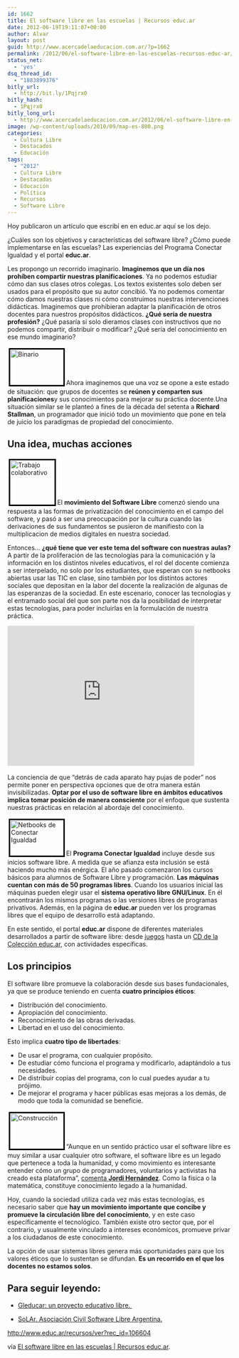 ```yaml
---
id: 1662
title: El software libre en las escuelas | Recursos educ.ar
date: 2012-06-19T19:11:07+00:00
author: Alvar
layout: post
guid: http://www.acercadelaeducacion.com.ar/?p=1662
permalink: /2012/06/el-software-libre-en-las-escuelas-recursos-educ-ar/
status_net:
  - 'yes'
dsq_thread_id:
  - "1883899376"
bitly_url:
  - http://bit.ly/1Pqjrx0
bitly_hash:
  - 1Pqjrx0
bitly_long_url:
  - http://www.acercadelaeducacion.com.ar/2012/06/el-software-libre-en-las-escuelas-recursos-educ-ar/
image: /wp-content/uploads/2010/09/map-es-800.png
categories:
  - Cultura Libre
  - Destacados
  - Educación
tags:
  - "2012"
  - Cultura Libre
  - Destacadas
  - Educación
  - Política
  - Recursos
  - Software Libre
---
```

<p class="descripcion">Hoy publicaron un artículo que escribí en en educ.ar aquí se los dejo.</p>
<p class="descripcion">¿Cuáles son los objetivos y características del software libre? ¿Cómo puede implementarse en las escuelas? Las experiencias del Programa Conectar Igualdad y el portal <strong>educ.ar</strong>.</p>

<div>
<div id="div_submit" style="display: none;"><form id="form_submit" action="" method="post"><input id="input_submit" type="text" name="__params" value="" /></form></div>
<div id="area_iframe" class="area_iframe"></div>
<div id="calendarContainer"></div>
Les propongo un recorrido imaginario. <strong>Imaginemos que un día nos prohíben compartir nuestras planificaciones</strong>. Ya no podemos estudiar cómo dan sus clases otros colegas. Los textos existentes solo deben ser usados para el propósito que su autor concibió. Ya no podemos comentar cómo damos nuestras clases ni cómo construimos nuestras intervenciones didácticas. Imaginemos que prohibieran adaptar la planificación de otros docentes para nuestros propósitos didácticos. <strong>¿Qué sería de nuestra profesión?</strong> ¿Qué pasaría si solo dieramos clases con instructivos que no podemos compartir, distribuir o modificar? ¿Qué sería del conocimiento en ese mundo imaginario?
<div id="cuerpo_articulo" class="cuerpo-articulo">

<img id="f20307f2-5d49-4c89-b596-859178935659" class="floatLeft alignleft" style="border: 3px solid black; margin: 3px;" title="Código binario" src="http://globalbackend.educ.ar/repositorio/imagen/ver?image_id=f20307f2-5d49-4c89-b596-859178935659" alt="Binario" width="120" height="80" />Ahora imaginemos que una voz se opone a este estado de situación: que grupos de docentes se <strong>reúnen y comparten sus planificaciones</strong>y sus conocimientos para mejorar su práctica docente.Una situación similar se le planteó a fines de la década del setenta a <strong>Richard Stallman</strong>, un programador que inició todo un movimiento que pone en tela de juicio los paradigmas de propiedad del conocimiento.
<h2>Una idea, muchas acciones</h2>
<img id="acc0ef07-2930-448a-9673-f2ffda52f553" class="floatLeft alignleft" style="border: 3px solid black; margin: 3px;" title="Trabajo colaborativo" src="http://globalbackend.educ.ar/repositorio/imagen/ver?image_id=acc0ef07-2930-448a-9673-f2ffda52f553" alt="Trabajo colaborativo" width="100" height="100" />El <strong>movimiento del Software Libre</strong> comenzó siendo una respuesta a las formas de privatización del conocimiento en el campo del software, y pasó a ser una preocupación por la cultura cuando las derivaciones de sus fundamentos se pusieron de manifiesto con la multiplicacion de medios digitales en nuestra sociedad.

Entonces... <strong>¿qué tiene que ver este tema del software con nuestras aulas?</strong> A partir de la proliferación de las tecnologías para la comunicación y la información en los distintos niveles educativos, el rol del docente comienza a ser interpelado, no solo por los estudiantes, que esperan con su netbooks abiertas usar las TIC en clase, sino también por los distintos actores sociales que depositan en la labor del docente la realización de algunas de las esperanzas de la sociedad. En este escenario, conocer las tecnologías y el entramado social del que son parte nos da la posibilidad de interpretar estas tecnologías, para poder incluirlas en la formulación de nuestra práctica.

<iframe src="http://www.youtube.com/embed/udQvMmm9VW8" frameborder="0" width="420" height="315"></iframe>
&nbsp;

La conciencia de que “detrás de cada aparato hay pujas de poder” nos permite poner en perspectiva opciones que de otra manera están invisibilizadas. <strong>Optar por el uso de software libre en ámbitos educativos implica tomar posición de manera consciente</strong> por el enfoque que sustenta nuestras prácticas en relación al abordaje del conocimiento.

<img id="229b2bbf-3f89-4aff-b4f2-a64b7bcf859b" class="floatLeft alignleft" style="border: 3px solid black; margin: 3px;" title="Netbooks de Conectar Igualdad" src="http://globalbackend.educ.ar/repositorio/imagen/ver?image_id=229b2bbf-3f89-4aff-b4f2-a64b7bcf859b" alt="Netbooks de Conectar Igualdad" width="120" height="80" />El <strong>Programa Conectar Igualdad</strong> incluye desde sus inicios software libre. A medida que se afianza esta inclusión se está haciendo mucho más enérgica. El año pasado comenzaron los cursos básicos para alumnos de Software Libre y programación. <strong>Las máquinas cuentan con más de 50 programas libres</strong>. Cuando los usuarios inicial las máquinas pueden elegir usar el <strong>sistema operativo libre GNU/Linux</strong>. En él encontrarán los mismos programas o las versiones libres de programas privativos. Además, en la página de <strong>educ.ar</strong> pueden ver los programas libres que el equipo de desarrollo está adaptando.

En este sentido, el portal <strong>educ.ar</strong> dispone de diferentes materiales desarrollados a partir de software libre: desde <a href="http://www.educ.ar/sitios/educar/Inicio/buscar?rec_descripcion=software%20libre">juegos</a> hasta un <a href="http://www.educ.ar/dinamico/UnidadHtml__get__a028539e-7a06-11e1-8390-ed15e3c494af/index.html">CD de la Colección educ.ar</a>, con actividades específicas.
<h2>Los principios</h2>
El software libre promueve la colaboración desde sus bases fundacionales, ya que se produce teniendo en cuenta <strong>cuatro principios éticos</strong>:
<ul>
	<li>Distribución del conocimiento.</li>
	<li>Apropiación del conocimiento.</li>
	<li>Reconocimiento de las obras derivadas.</li>
	<li>Libertad en el uso del conocimiento.</li>
</ul>
Esto implica <strong>cuatro tipo de libertades</strong>:
<ul>
	<li>De usar el programa, con cualquier propósito.</li>
	<li>De estudiar cómo funciona el programa y modificarlo, adaptándolo a tus necesidades.</li>
	<li>De distribuir copias del programa, con lo cual puedes ayudar a tu prójimo.</li>
	<li>De mejorar el programa y hacer públicas esas mejoras a los demás, de modo que toda la comunidad se beneficie.</li>
</ul>
<img id="5f168779-310c-469c-ace9-c8dd2fe98825" class="floatLeft alignleft" style="border: 3px solid black; margin: 3px;" title="Construcción" src="http://globalbackend.educ.ar/repositorio/imagen/ver?image_id=5f168779-310c-469c-ace9-c8dd2fe98825" alt="Construcción" width="120" height="80" />“Aunque en un sentido práctico usar el software libre es muy similar a usar cualquier otro software, el software libre es un legado que pertenece a toda la humanidad, y como movimiento es interesante entender cómo un grupo de programadores, voluntarios y activistas ha creado esta plataforma”, <a href="http://www.educ.ar/recursos/ver?rec_id=91191">comenta <strong>Jordi Hernández</strong></a>. Como la física o la matemática, constituye conocimiento legado a la humanidad.

Hoy, cuando la sociedad utiliza cada vez más estas tecnologías, es necesario saber que <strong>hay un movimiento importante que concibe y promueve la circulación libre del conocimiento</strong>, y en este caso específicamente el tecnológico. También existe otro sector que, por el contrario, y usualmente vinculado a intereses económicos, promueve privar a los ciudadanos de este conocimiento.

La opción de usar sistemas libres genera más oportunidades para que los valores éticos que lo sustentan se difundan. <strong>Es un recorrido en el que los docentes no estamos solos</strong>.
<h2>Para seguir leyendo:</h2>
<ul>
	<li><a href="http://www.gleducar.org.ar/">Gleducar: un proyecto educativo libre. </a></li>
</ul>
<ul>
	<li><a href="http://www.solar.org.ar/">SoLAr. Asociación Civil Software Libre Argentina.</a></li>
</ul>
</div>
</div>
<a href="http://www.educ.ar/recursos/ver?rec_id=106604">http://www.educ.ar/recursos/ver?rec_id=106604</a>

vía <a href="http://www.educ.ar/recursos/ver?rec_id=106604">El software libre en las escuelas | Recursos educ.ar</a>.
